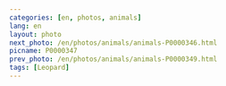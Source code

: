 ```yaml
---
categories: [en, photos, animals]
lang: en
layout: photo
next_photo: /en/photos/animals/animals-P0000346.html
picname: P0000347
prev_photo: /en/photos/animals/animals-P0000349.html
tags: [Leopard]
---
```

